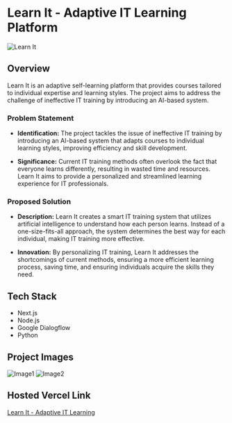 # Learn It - Adaptive IT Learning Platform

![Learn It](<insert-image-url-here>)

## Overview

Learn It is an adaptive self-learning platform that provides courses tailored to individual expertise and learning styles. The project aims to address the challenge of ineffective IT training by introducing an AI-based system.

### Problem Statement

- **Identification:** The project tackles the issue of ineffective IT training by introducing an AI-based system that adapts courses to individual learning styles, improving efficiency and skill development.

- **Significance:** Current IT training methods often overlook the fact that everyone learns differently, resulting in wasted time and resources. Learn It aims to provide a personalized and streamlined learning experience for IT professionals.

### Proposed Solution

- **Description:** Learn It creates a smart IT training system that utilizes artificial intelligence to understand how each person learns. Instead of a one-size-fits-all approach, the system determines the best way for each individual, making IT training more effective.

- **Innovation:** By personalizing IT training, Learn It addresses the shortcomings of current methods, ensuring a more efficient learning process, saving time, and ensuring individuals acquire the skills they need.

## Tech Stack

- Next.js
- Node.js
- Google Dialogflow
- Python

## Project Images

![Image1](<insert-image-url-1-here>)
![Image2](<insert-image-url-2-here>)

## Hosted Vercel Link

[Learn It - Adaptive IT Learning](https://adaptive-it-learning.vercel.app)
